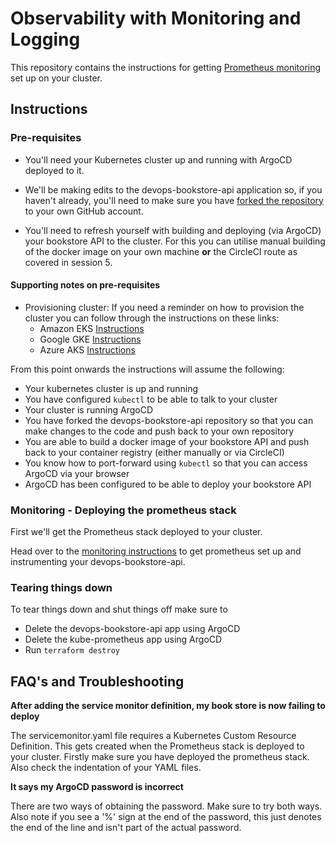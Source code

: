 # Observability with Monitoring and Logging 

This repository contains the instructions for getting [Prometheus monitoring](https://prometheus.io/) set up on your cluster.

## Instructions

### Pre-requisites

* You'll need your Kubernetes cluster up and running with ArgoCD deployed to it.

* We'll be making edits to the devops-bookstore-api application so, if you haven't already, you'll need to make sure you have [forked the repository](https://github.com/techreturners/devops-bookstore-api) to your own GitHub account.

* You'll need to refresh yourself with building and deploying (via ArgoCD) your bookstore API to the cluster. For this you can utilise manual building of the docker image on your own machine **or** the CircleCI route as covered in session 5.

#### Supporting notes on pre-requisites

* Provisioning cluster: If you need a reminder on how to provision the cluster you can follow through the instructions on these links:
    * Amazon EKS [Instructions](https://github.com/techreturners/lm-lab-eks-terraform-devopsupskill/blob/main/README.md)
    * Google GKE [Instructions](https://github.com/techreturners/devops-upskill-gke-terraform/tree/session-004-gitops#readme)
    * Azure AKS [Instructions](https://github.com/techreturners/devops-upskill-aks-terraform/tree/session-004-gitops#readme)

From this point onwards the instructions will assume the following:

* Your kubernetes cluster is up and running
* You have configured `kubectl` to be able to talk to your cluster
* Your cluster is running ArgoCD
* You have forked the devops-bookstore-api repository so that you can make changes to the code and push back to your own repository
* You are able to build a docker image of your bookstore API and push back to your container registry (either manually or via CircleCI)
* You know how to port-forward using `kubectl` so that you can access ArgoCD via your browser
* ArgoCD has been configured to be able to deploy your bookstore API

### Monitoring - Deploying the prometheus stack

First we'll get the Prometheus stack deployed to your cluster.

Head over to the [monitoring instructions](./docs/monitoring/INSTRUCTIONS.md) to get prometheus set up and instrumenting your devops-bookstore-api.

### Tearing things down

To tear things down and shut things off make sure to

* Delete the devops-bookstore-api app using ArgoCD
* Delete the kube-prometheus app using ArgoCD
* Run `terraform destroy`

## FAQ's and Troubleshooting

**After adding the service monitor definition, my book store is now failing to deploy**

The servicemonitor.yaml file requires a Kubernetes Custom Resource Definition. This gets created when the Prometheus stack is deployed to your cluster. Firstly make sure you have deployed the prometheus stack. Also check the indentation of your YAML files.

**It says my ArgoCD password is incorrect**

There are two ways of obtaining the password. Make sure to try both ways. Also note if you see a '%' sign at the end of the password, this just denotes the end of the line and isn't part of the actual password.








